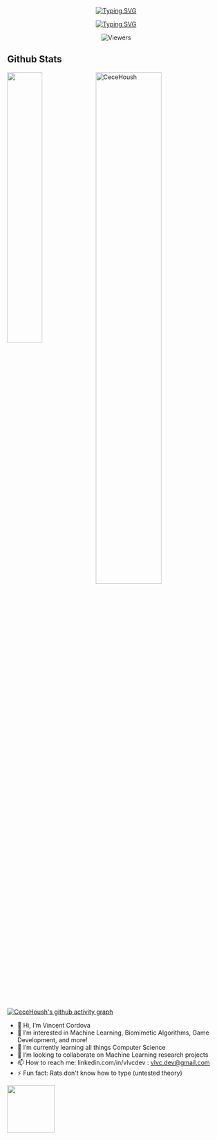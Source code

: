 <p align="center">
  <a href="https://github.com/CeceHoush">
    <img src="https://readme-typing-svg.demolab.com?font=Fira+Code&weight=100&size=35&duration=4997&pause=1000&color=BFB1C1&center=true&vCenter=true&width=435&lines=Cece+Housh+" alt="Typing SVG" />
  </a>
</p>

<p align="center">
  <a href="https://git.io/typing-svg">
    <img src="https://readme-typing-svg.demolab.com?font=Fira+Code&weight=100&size=16&duration=3000&pause=1000&color=48BEFF&background=212121&center=true&vCenter=true&width=435&lines=Full-stack+Developer+and+UX%2FUI+Designer" alt="Typing SVG" />
  </a>
</p>

<div align="center">
        <img alt="Viewers" 
            src="https://widgetbite.com/stats/CeceHoush"/>  
</div>
    
<h2> Github Stats </h2> 
<a href="https://github.com/CeceHoush/github-readme-stats"><img align="left" width="40%" src="https://github-readme-stats.vercel.app/api/top-langs/?username=CeceHoush&layout=compact&theme=tokyonight" /></a>
<img width="55%" src="https://github-readme-streak-stats.herokuapp.com/?user=CeceHoush&theme=tokyonight" alt="CeceHoush" />

[![CeceHoush's github activity graph](https://github-readme-activity-graph.vercel.app/graph?username=CeceHoush&bg_color=212121&line=48BEFF&title_color=136F63&color=136F63)](https://github.com/CeceHoush)

- 👋 Hi, I’m Vincent Cordova
- 👀 I’m interested in Machine Learning, Biomimetic Algorithms, Game Development, and more!
- 🌱 I’m currently learning all things Computer Science
- 💞️ I’m looking to collaborate on Machine Learning research projects
- 📫 How to reach me: linkedin.com/in/vlvcdev : vlvc.dev@gmail.com
- ⚡ Fun fact: Rats don't know how to type (untested theory)
<img height="110" src="https://github.com/vlvcDev/vlvcDev/assets/144645040/d19966cf-0b3e-4956-86e5-6e4529492830" />

<!---![longslime](https://github.com/vlvcDev/vlvcDev/assets/144645040/947470c3-d8ce-4daf-a0d5-8f3ff43ec63a)
![image](https://github.com/vlvcDev/vlvcDev/assets/144645040/d19966cf-0b3e-4956-86e5-6e4529492830)

vlvcDev/vlvcDev is a ✨ special ✨ repository because its `README.md` (this file) appears on your GitHub profile.
You can click the Preview link to take a look at your changes.
--->
